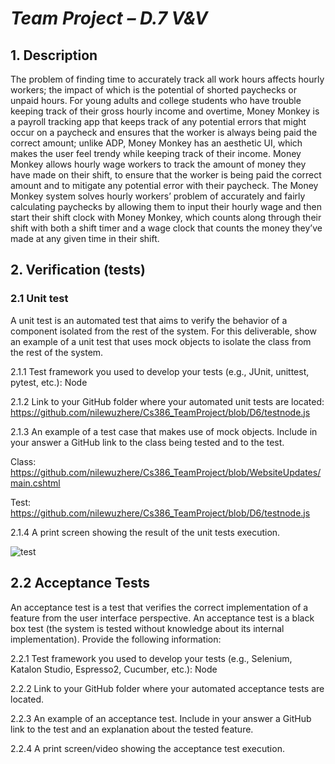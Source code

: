 
# *Team Project – D.7 V&V*

## 1. Description


The problem of finding time to accurately track all work hours affects hourly workers; the impact of which is the potential of shorted paychecks or unpaid hours. For young adults and college students who have trouble keeping track of their gross hourly income and overtime, Money Monkey is a payroll tracking app that keeps track of any potential errors that might occur on a paycheck and ensures that the worker is always being paid the correct amount; unlike ADP, Money Monkey has an aesthetic UI, which makes the user feel trendy while keeping track of their income. Money Monkey allows hourly wage workers to track the amount of money they have made on their shift, to ensure that the worker is being paid the correct amount and to mitigate any potential error with their paycheck. 
The Money Monkey system solves hourly workers’ problem of accurately and fairly calculating paychecks by allowing them to input their hourly wage and then start their shift clock with Money Monkey, which counts along through their shift with both a shift timer and a wage clock that counts the money they’ve made at any given time in their shift. 

## 2. Verification (tests)


### 2.1 Unit test         

A unit test is an automated test that aims to verify the behavior of a component isolated from the rest of the system. For this deliverable, show an example of a unit test that uses mock objects to isolate the class from the rest of the system. 

2.1.1 Test framework you used to develop your tests (e.g., JUnit, unittest, pytest, etc.):  Node

2.1.2 Link to your GitHub folder where your automated unit tests are located: https://github.com/nilewuzhere/Cs386_TeamProject/blob/D6/testnode.js

2.1.3 An example of a test case that makes use of mock objects. Include in your answer a GitHub link to the class being tested and to the test.

Class:	https://github.com/nilewuzhere/Cs386_TeamProject/blob/WebsiteUpdates/main.cshtml

Test: https://github.com/nilewuzhere/Cs386_TeamProject/blob/D6/testnode.js

2.1.4 A print screen showing the result of the unit tests execution. 

 ![test](https://i.ibb.co/0JBjFL5/image.png)  
 
 
## 2.2 Acceptance Tests

An acceptance test is a test that verifies the correct implementation of a feature from the user interface perspective. An acceptance test is a black box test (the system is tested without knowledge about its internal implementation). Provide the following information:

2.2.1 Test framework you used to develop your tests (e.g., Selenium, Katalon Studio, Espresso2, Cucumber, etc.): Node

2.2.2 Link to your GitHub folder where your automated acceptance tests are located.

2.2.3 An example of an acceptance test. Include in your answer a GitHub link to the test and an explanation about the tested feature.  

2.2.4 A print screen/video showing the acceptance test execution. 





